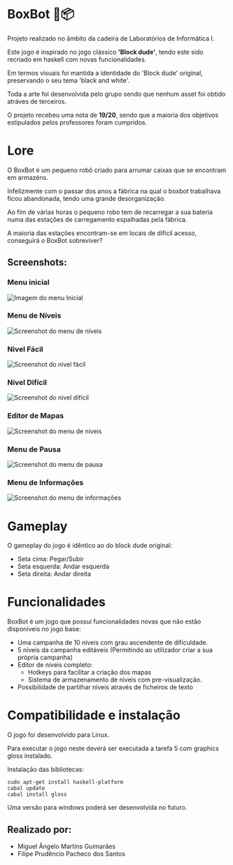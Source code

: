 # BoxBot 🤖📦
Projeto realizado no âmbito da cadeira de Laboratórios de Informática I. 

Este jogo é inspirado no jogo clássico **'Block dude'**, tendo este sido recriado em haskell com novas funcionalidades.

Em termos visuais foi mantida a identidade do 'Block dude' original, preservando o seu tema 'black and white'. 

Toda a arte foi desenvolvida pelo grupo sendo que nenhum asset foi obtido atráves de terceiros.

O projeto recebeu uma nota de **19/20**, sendo que a maioria dos objetivos estipulados pelos professores foram cumpridos.

# Lore
O BoxBot é um pequeno robô criado para arrumar caixas que se encontram em armazéns. 

Infelizmente com o passar dos anos a fábrica na qual o boxbot trabalhava ficou abandonada, tendo uma grande desorganização.

Ao fim de várias horas o pequeno robo tem de recarregar a sua bateria numa das estações de carregamento espalhadas pela fábrica.

A maioria das estações encontram-se em locais de difícil acesso, conseguirá o BoxBot sobreviver?

## Screenshots:
### Menu inicial
![Imagem do menu Inicial](/Screenshots/Menu_Inicial.png)

### Menu de Níveis
![Screenshot do menu de níveis](/Screenshots/Niveis.png)

### Nivel Fácil
![Screenshot do nivel fácil](/Screenshots/Easy.png)

### Nivel Difícil
![Screenshot do nivel difícil](/Screenshots/Hard.png)

### Editor de Mapas
![Screenshot do menu de níveis](/Screenshots/Editor_Mapas.png)

### Menu de Pausa
![Screenshot do menu de pausa](/Screenshots/Pausa.png)

### Menu de Informações
![Screenshot do menu de informações](/Screenshots/Info.png)

# Gameplay
O gameplay do jogo é idêntico ao do block dude original:
- Seta cima: Pegar/Subir
- Seta esquerda: Andar esquerda
- Seta direita: Andar direita

# Funcionalidades
BoxBot é um jogo que possui funcionalidades novas que não estão disponíveis no jogo base:
- Uma campanha de 10 níveis com grau ascendente de dificuldade.
- 5 níveis da campanha editáveis (Permitindo ao utilizador criar a sua própria campanha)
- Editor de níveis completo: 
    - Hotkeys para facilitar a criação dos mapas
    - Sistema de armazenamento de niveis com pre-visualização.
- Possibilidade de partilhar níveis através de ficheiros de texto

# Compatibilidade e instalação
O jogo foi desenvolvido para Linux.

Para executar o jogo neste deverá ser executada a tarefa 5 com graphics gloss instalado.

Instalação das bibliotecas:
```
sudo apt-get install haskell-platform
cabal update
cabal install gloss
```

Uma versão para windows poderá ser desenvolvida no futuro.

## Realizado por:
-  Miguel Ângelo Martins Guimarães
-  Filipe Prudêncio Pacheco dos Santos
